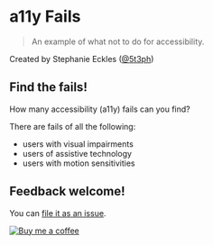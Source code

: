 # a11y Fails

> An example of what not to do for accessibility.

Created by Stephanie Eckles ([@5t3ph](https://twitter.com/5t3ph))

## Find the fails!

How many accessibility (a11y) fails can you find?

There are fails of all the following:

- users with visual impairments
- users of assistive technology
- users with motion sensitivities

## Feedback welcome!

You can [file it as an issue](https://github.com/5t3ph/stylestage/issues).

[![Buy me a coffee](https://cdn.buymeacoffee.com/buttons/default-violet.png)](https://www.buymeacoffee.com/moderncss)
